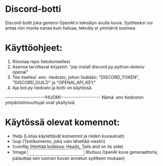 # Discord-botti

Discord-botti joka generoi OpenAI:n tekoälyn avulla kuvia. Syötteeksi voi antaa niin monta sanaa kuin haluaa, tekoäly ei ymmärrä suomea.

# Käyttöohjeet:
1. Kloonaa repo tietokoneellesi
2. Asenna tarvittavat kirjastot: "pip install discord.py python-dotenv openai"
3. Tee itsellesi .env -tiedosto, johon lisätään: "DISCORD_TOKEN", "DISCORD_GUILD" ja "OPENAI_API_KEY"
4. Aja bot.py tiedosto ja botti on käytössä.

--------------------!HUOM!--------------------
Nämä .env tiedoston ympäristömuuttujat ovat yksityisiä


# Käytössä olevat komennot:
  - !help     (Listaa käytettävät komennot ja niiden kuvaukset)
  - !sup      (Testikomento, joka vain lähettää viestin)
  - !coinflip (Heittää kolikkoa: Heads, Tails and on its side)
  - !image <input>  (Kutsuu OpenAI kuva generaattoria, palauttaa sen luoman kuvan annetun syötteen mukaan)

